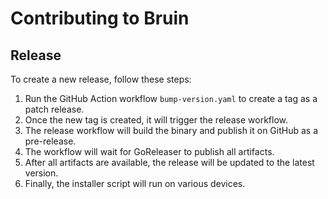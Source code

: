 # Contributing to Bruin

## Release

To create a new release, follow these steps:

1. Run the GitHub Action workflow `bump-version.yaml` to create a tag as a patch release.
2. Once the new tag is created, it will trigger the release workflow.
3. The release workflow will build the binary and publish it on GitHub as a pre-release.
4. The workflow will wait for GoReleaser to publish all artifacts.
5. After all artifacts are available, the release will be updated to the latest version.
6. Finally, the installer script will run on various devices.


